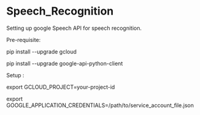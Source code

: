 # Speech_Recognition
Setting up google Speech API for speech recognition.

Pre-requisite:

pip install --upgrade gcloud

pip install --upgrade google-api-python-client

Setup :

export GCLOUD_PROJECT=your-project-id

export GOOGLE_APPLICATION_CREDENTIALS=/path/to/service_account_file.json
